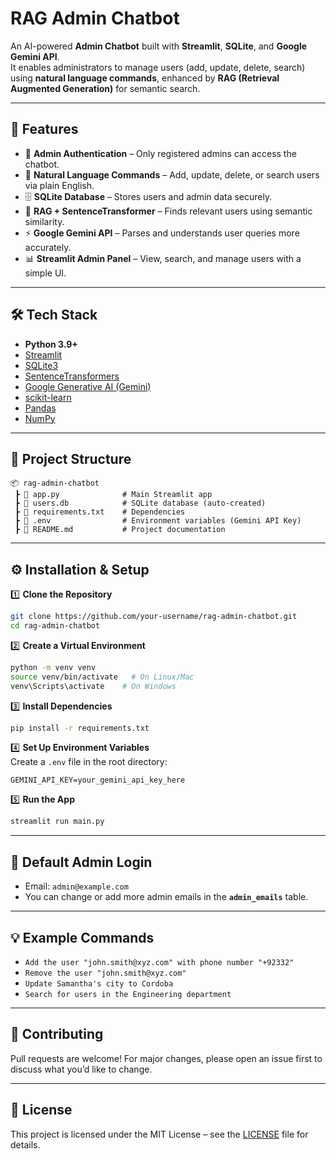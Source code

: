 # RAG Admin Chatbot

An AI-powered **Admin Chatbot** built with **Streamlit**, **SQLite**, and **Google Gemini API**.  
It enables administrators to manage users (add, update, delete, search) using **natural language commands**, enhanced by **RAG (Retrieval Augmented Generation)** for semantic search.

---

## 🚀 Features
- 🔑 **Admin Authentication** – Only registered admins can access the chatbot.  
- 💬 **Natural Language Commands** – Add, update, delete, or search users via plain English.  
- 🗄️ **SQLite Database** – Stores users and admin data securely.  
- 🧠 **RAG + SentenceTransformer** – Finds relevant users using semantic similarity.  
- ⚡ **Google Gemini API** – Parses and understands user queries more accurately.  
- 📊 **Streamlit Admin Panel** – View, search, and manage users with a simple UI.  

---

## 🛠️ Tech Stack
- **Python 3.9+**
- [Streamlit](https://streamlit.io/)
- [SQLite3](https://www.sqlite.org/)
- [SentenceTransformers](https://www.sbert.net/)
- [Google Generative AI (Gemini)](https://ai.google/)
- [scikit-learn](https://scikit-learn.org/stable/)
- [Pandas](https://pandas.pydata.org/)
- [NumPy](https://numpy.org/)

---

## 📂 Project Structure
```
📦 rag-admin-chatbot
 ┣ 📜 app.py              # Main Streamlit app
 ┣ 📜 users.db            # SQLite database (auto-created)
 ┣ 📜 requirements.txt    # Dependencies
 ┣ 📜 .env                # Environment variables (Gemini API Key)
 ┣ 📜 README.md           # Project documentation
```

---

## ⚙️ Installation & Setup

1️⃣ **Clone the Repository**
```bash
git clone https://github.com/your-username/rag-admin-chatbot.git
cd rag-admin-chatbot
```

2️⃣ **Create a Virtual Environment**
```bash
python -m venv venv
source venv/bin/activate   # On Linux/Mac
venv\Scripts\activate    # On Windows
```

3️⃣ **Install Dependencies**
```bash
pip install -r requirements.txt
```

4️⃣ **Set Up Environment Variables**  
Create a `.env` file in the root directory:
```
GEMINI_API_KEY=your_gemini_api_key_here
```

5️⃣ **Run the App**
```bash
streamlit run main.py
```

---

## 🔑 Default Admin Login
- Email: `admin@example.com`  
- You can change or add more admin emails in the **`admin_emails`** table.

---

## 💡 Example Commands
- `Add the user "john.smith@xyz.com" with phone number "+92332"`  
- `Remove the user "john.smith@xyz.com"`  
- `Update Samantha's city to Cordoba`  
- `Search for users in the Engineering department`  

---

## 🤝 Contributing
Pull requests are welcome! For major changes, please open an issue first to discuss what you’d like to change.

---

## 📜 License
This project is licensed under the MIT License – see the [LICENSE](LICENSE) file for details.
